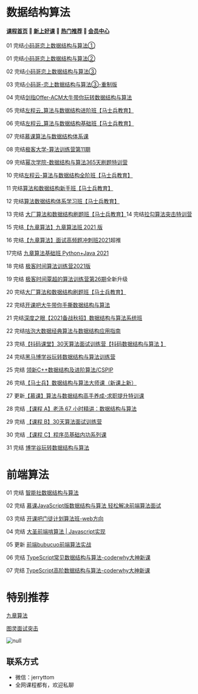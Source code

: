 # 数据结构算法

#### [**课程首页**](../../README.md) 💖 [**新上好课**](./xshk.md) 💖 [**热门推荐**](./rmtj.md) 💖 [**会员中心**](./vip.md)

01 完结[小码哥恋上数据结构与算法①](https://ke.qq.com/course/385223)

01 完结[小码哥恋上数据结构与算法②](https://ke.qq.com/course/421398)

02 完结[小码哥恋上数据结构与算法③](https://ke.qq.com/course/473705)

03 完结[小码哥-恋上数据结构与算法③-重制版](https://ke.qq.com/course/473705)

04 完结[剑指Offer-ACM大牛带你玩转数据结构与算法](https://ke.qq.com/course/429988)

05 完结[左程云_算法与数据结构进阶班【马士兵教育】](https://ke.qq.com/course/2585663)

06 完结[左程云_算法与数据结构基础班【马士兵教育】](https://ke.qq.com/course/2145184)

07 完结[慕课算法与数据结构体系课](https://class.imooc.com/sale/datastructure)

08 完结[极客大学-算法训练营第11期](https://time.geekbang.org/college/algorithm/100034301)

09 完结[幂次学院-数据结构与算法365天刷题特训营](https://mici.jiqishidai.com/site/course_introduction?id=12)

10 完结[左程云-算法与数据结构全阶班【马士兵教育】](https://ke.qq.com/course/package/30802)

11 完结[算法和数据结构新手班【马士兵教育】](https://ke.qq.com/course/3101903)

12 完结[算法数据结构体系学习班【马士兵教育】](https://ke.qq.com/course/3067253)

13 完结 [大厂算法和数据结构刷题班【马士兵教育】](https://ke.qq.com/course/3449042)14 完结[拉勾算法突击特训营](https://kaiwu.lagou.com/suanfa.html)

15 完结[【九章算法】九章算法班 2021 版](https://www.jiuzhang.com/course/71)

16 完结[【九章算法】面试高频题冲刺班2021](https://www.jiuzhang.com/course/80/)超推

17完结 [九章算法基础班 Python+Java 2021](https://www.jiuzhang.com/course/84)

18 完结 [极客时间算法训练营2021版](https://u.geekbang.org/subject/algorithm3rd)

19 完结 [极客时间覃超的算法训练营第26期](https://u.geekbang.org/subject/algorithm)全新升级

20 完结[大厂算法和数据结构刷题班【马士兵教育】](https://ke.qq.com/course/3449042)

22 完结[开课吧大牛带你手撕数据结构与算法](https://www.kaikeba.com/course/vip/190)

21 完结[深度之眼【2021备战秋招】数据结构与算法系统班](https://ai.deepshare.net/detail/p_6070524fe4b0d4eb039005a5/8)

22 完结[咕泡大数据经典算法与数据结构应用指南](https://ke.gupaoedu.cn/course/vip/1023)

23 完结[【抖码课堂】30天算法面试训练营【抖码数据结构与算法 】](https://ke.qq.com/course/package/35548)

24 完结[黑马博学谷玩转数据结构与算法训练营](https://www.boxuegu.com/live/detail-3218.html)

25 完结 [领新C++数据结构及进阶算法/CSPIP](https://study.163.com/course/introduction.htm?courseId=1211257801)

26 完结[【马士兵】数据结构与算法大师课（新课上新）](https://m.mashibing.com/subject/21)

27 更新[【慕课】算法与数据结构高手养成-求职提升特训课](https://coding.imooc.com/class/ds/589)

28 完结 [【课程 A】老汤 67 小时精讲：数据结构与算法](https://appvpmptkl94774.pc.xiaoe-tech.com/detail/p_62458be2e4b01a4851eba30c/8?product_id=p_62458be2e4b01a4851eba30c)

29 完结 [【课程 B】30天算法面试训练营](https://appvpmptkl94774.pc.xiaoe-tech.com/detail/p_62458c0ce4b09dda1254e1b4/8?product_id=p_62458c0ce4b09dda1254e1b4)

30 完结 [【课程 C】程序员基础内功系列课](https://appvpmptkl94774.pc.xiaoe-tech.com/detail/p_61ce7550e4b05006f9c406d9/8?product_id=p_61ce7550e4b05006f9c406d9)

31 完结 [博学谷玩转数据结构与算法](https://www.boxuegu.com/course/detail-5601.html)

# 前端算法

01 完结 [智能社数据结构与算法](https://ke.qq.com/course/2203033)

02 完结 [慕课JavaScript版数据结构与算法 轻松解决前端算法面试](https://coding.imooc.com/class/446.html)

03 完结 [开课吧门徒计划算法班-web方向](https://www.kaikeba.com/course/vip/699?channelCode=plat30ykxg011u)

04 完结 [大圣前端啃算法 | Javascript实现](https://appx496fyc38425.h5.xiaoeknow.com/v1/goods/goods_detail/p_6206077ee4b066e96084552a?type=3)

05 更新 [前端bubucuo前端算法实战](https://appuwwsm6cl6690.h5.xiaoeknow.com/v1/goods/goods_detail/p_63118a98e4b0c942648ff238?type=3)

06 完结 [TypeScript常见数据结构与算法-coderwhy大神新课](https://ke.qq.com/course/5909096?mmticket=#term_id=106127731)

07 完结 [TypeScript高阶数据结构与算法-coderwhy大神新课](https://ke.qq.com/course/5909097#term_id=106127732)

# 特别推荐

[九章算法](./jiuzhang.md)

[图灵面试突击](https://vip.tulingxueyuan.cn/all/4759890)

![null](http://leaaiv.cn/media/202207/2022-07-06_162945_968363.png)

## **联系方式**

-  微信：jerryttom
-  全网课程都有，欢迎私聊